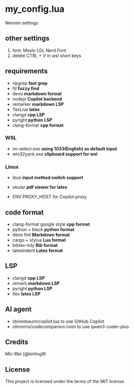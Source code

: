 # my\_config.lua

Neovim settings

## other settings

1. font: Meslo LGL Nerd Font
2. delete CTRL + V in wsl short keys

## requirements

- ripgrep **fast grep**
- fd **fuzzy find**
- deno **markdown format**
- nodejs **Copilot backend**
- remarker **markdown LSP**
- TexLive **latex**
- clangd **cpp LSP**
- pyright **python LSP**
- clang-format **cpp format**

### WSL

- im-select.exe **using 1033(English) as default input**
- win32yank.exe **clipboard support for wsl**

### Linux

- ibus **input method switch support**
- okular **pdf viewer for latex**

- ENV PROXY_HOST for Copilot proxy

## code format

- clang-format google style **cpp format**
- python + black **python format**
- deno fmt **Markdown format**
- cargo + stylua **Lua format**
- bibtex-tidy **Bib format**
- latexindent **Latex format**

## LSP

- clangd **cpp LSP**
- remark **markdown LSP**
- pyright **python LSP**
- ltex **latex LSP**

## AI agent

- zbirenbaum/copilot.lua to use GitHub Copilot
- olimorris/codecompanion.nvim to use qwen3-coder-plus

## Credits

Min Wei (@kinling9)

## License

This project is licensed under the terms of the MIT license.
